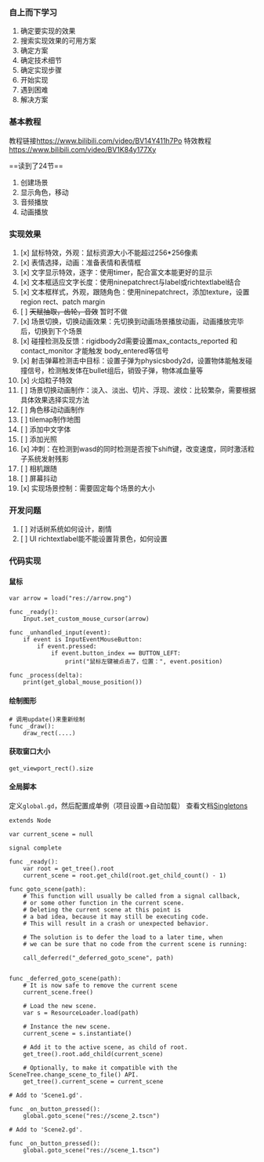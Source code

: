### 自上而下学习

1. 确定要实现的效果
2. 搜索实现效果的可用方案
3. 确定方案
4. 确定技术细节
5. 确定实现步骤
6. 开始实现
7. 遇到困难
8. 解决方案


### 基本教程
教程链接<https://www.bilibili.com/video/BV14Y411h7Po>
特效教程<https://www.bilibili.com/video/BV1K84y177Xy>

==读到了24节==

1. 创建场景
2. 显示角色，移动
3. 音频播放
4. 动画播放

### 实现效果
1. [x] 鼠标特效，外观：鼠标资源大小不能超过256*256像素
2. [x] 表情选择，动画：准备表情和表情框
3. [x] 文字显示特效，逐字：使用timer，配合富文本能更好的显示
4. [x] 文本框适应文字长度：使用ninepatchrect与label或richtextlabel结合
5. [x] 文本框样式，外观，跟随角色：使用ninepatchrect，添加texture，设置region rect、patch margin
6. [ ] ~~天赋抽取，齿轮，音效~~ 暂时不做
7. [x] 场景切换，切换动画效果：先切换到动画场景播放动画，动画播放完毕后，切换到下个场景
8. [x] 碰撞检测及反馈：rigidbody2d需要设置max_contacts_reported 和 contact_monitor 才能触发 body_entered等信号
9. [x] 射击弹幕检测击中目标：设置子弹为physicsbody2d，设置物体能触发碰撞信号，检测触发体在bullet组后，销毁子弹，物体减血量等
10. [x] 火焰粒子特效
11. [ ] 场景切换动画制作：淡入、淡出、切片、浮现、波纹：比较繁杂，需要根据具体效果选择实现方法
12. [ ] 角色移动动画制作
13. [ ] tilemap制作地图
14. [ ] 添加中文字体
15. [ ] 添加光照
16. [x] 冲刺：在检测到wasd的同时检测是否按下shift键，改变速度，同时激活粒子系统发射残影
17. [ ] 相机跟随
18. [ ] 屏幕抖动
19. [x] 实现场景控制：需要固定每个场景的大小

### 开发问题
1. [ ] 对话树系统如何设计，剧情
2. [ ] UI richtextlabel能不能设置背景色，如何设置


### 代码实现
#### 鼠标
```gdscript
var arrow = load("res://arrow.png")

func _ready():
    Input.set_custom_mouse_cursor(arrow)

func _unhandled_input(event):  
	if event is InputEventMouseButton:  
		if event.pressed:  
			if event.button_index == BUTTON_LEFT:  
				print("鼠标左键被点击了，位置：", event.position)

func _process(delta):
    print(get_global_mouse_position())
```

#### 绘制图形
```gdscript
# 调用update()来重新绘制
func _draw():
    draw_rect(....)
```

#### 获取窗口大小
`get_viewport_rect().size`


#### 全局脚本
定义`global.gd`，然后配置成单例（项目设置->自动加载）
查看文档[Singletons](https://docs.godotengine.org/zh-cn/4.x/tutorials/scripting/singletons_autoload.html)
```gdscript
extends Node

var current_scene = null

signal complete

func _ready():
	var root = get_tree().root
    current_scene = root.get_child(root.get_child_count() - 1)

func goto_scene(path):
    # This function will usually be called from a signal callback,
    # or some other function in the current scene.
    # Deleting the current scene at this point is
    # a bad idea, because it may still be executing code.
    # This will result in a crash or unexpected behavior.

    # The solution is to defer the load to a later time, when
    # we can be sure that no code from the current scene is running:

    call_deferred("_deferred_goto_scene", path)


func _deferred_goto_scene(path):
    # It is now safe to remove the current scene
    current_scene.free()

    # Load the new scene.
    var s = ResourceLoader.load(path)

    # Instance the new scene.
    current_scene = s.instantiate()

    # Add it to the active scene, as child of root.
    get_tree().root.add_child(current_scene)

    # Optionally, to make it compatible with the SceneTree.change_scene_to_file() API.
    get_tree().current_scene = current_scene
```
```gdscript
# Add to 'Scene1.gd'.

func _on_button_pressed():
    global.goto_scene("res://scene_2.tscn")
```
```gdscript
# Add to 'Scene2.gd'.

func _on_button_pressed():
    global.goto_scene("res://scene_1.tscn")
```